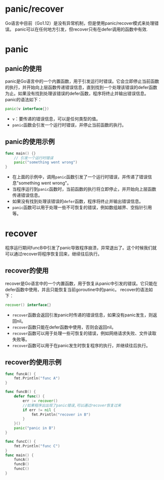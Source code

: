 # panic/recover

Go语言中目前（Go1.12）是没有异常机制，但是使用panic/recover模式来处理错误。 panic可以在任何地方引发，但recover只有在defer调用的函数中有效.

# panic
## panic的使用
panic是Go语言中的一个内置函数，用于引发运行时错误。它会立即停止当前函数的执行，并开始向上层函数传递错误信息，直到找到一个处理该错误的defer函数为止。如果没有找到处理该错误的defer函数，程序将终止并输出错误信息。
panic的语法如下：
```go
panic(v interface{})
```
- `v`：要传递的错误信息，可以是任何类型的值。
- `panic`函数会引发一个运行时错误，并停止当前函数的执行。

## panic的使用示例
```go
func main() {}
    // 引发一个运行时错误
    panic("something went wrong")
}
```
- 在上面的示例中，调用`panic`函数引发了一个运行时错误，并传递了错误信息"something went wrong"。
- 当程序运行到`panic`函数时，当前函数的执行将立即停止，并开始向上层函数传递错误信息。
- 如果没有找到处理该错误的`defer`函数，程序将终止并输出错误信息。
- `panic`函数可以用于处理一些不可恢复的错误，例如数组越界、空指针引用等。


# recover
程序运行期间funcB中引发了panic导致程序崩溃，异常退出了。这个时候我们就可以通过recover将程序恢复回来，继续往后执行。

## recover的使用
recover是Go语言中的一个内置函数，用于恢复从panic中引发的错误。它只能在defer函数中使用，并且只能恢复当前goroutine中的panic。
recover的语法如下：
```go
recover() interface{}
```
- `recover`函数会返回引发panic时传递的错误信息，如果没有panic发生，则返回nil。
- `recover`函数只能在defer函数中使用，否则会返回nil。
- `recover`函数可以用于处理一些可恢复的错误，例如网络请求失败、文件读取失败等。
- `recover`函数可以用于在panic发生时恢复程序的执行，并继续往后执行。
## recover的使用示例
```go
func funcA() {
	fmt.Println("func A")
}

func funcB() {
	defer func() {
		err := recover()
		//如果程序出出现了panic错误,可以通过recover恢复过来
		if err != nil {
			fmt.Println("recover in B")
		}
	}()
	panic("panic in B")
}

func funcC() {
	fmt.Println("func C")
}
func main() {
	funcA()
	funcB()
	funcC()
}
```